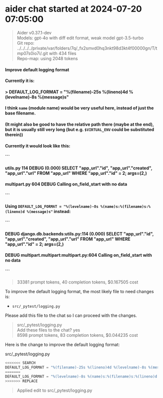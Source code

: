 
# aider chat started at 2024-07-20 07:05:00

> Aider v0.37.1-dev  
> Models: gpt-4o with diff edit format, weak model gpt-3.5-turbo  
> Git repo: ../../../../private/var/folders/7q/_fx2smvd0hq3nkt98d3kt4f00000gn/T/tmp07s0io7i/.git with 434 files  
> Repo-map: using 2048 tokens  

#### Improve default logging format  
#### Currently it is:  
####   
#### > DEFAULT_LOG_FORMAT = "%(filename)-25s %(lineno)4d %(levelname)-8s %(message)s"  
####   
#### I think `name` (module name) would be very useful here, instead of just the base filename.  
####   
#### (It might also be good to have the relative path there (maybe at the end), but it is usually still very long (but e.g. `$VIRTUAL_ENV` could be substituted therein))  
####   
#### Currently it would look like this:  
#### ```  
#### utils.py                   114 DEBUG    (0.000) SELECT "app_url"."id", "app_url"."created", "app_url"."url" FROM "app_url" WHERE "app_url"."id" = 2; args=(2,)  
#### multipart.py               604 DEBUG    Calling on_field_start with no data  
#### ```  
####   
####   
#### Using `DEFAULT_LOG_FORMAT = "%(levelname)-8s %(name)s:%(filename)s:%(lineno)d %(message)s"` instead:  
####   
#### ```  
#### DEBUG    django.db.backends:utils.py:114 (0.000) SELECT "app_url"."id", "app_url"."created", "app_url"."url" FROM "app_url" WHERE "app_url"."id" = 2; args=(2,)  
#### DEBUG    multipart.multipart:multipart.py:604 Calling on_field_start with no data  
#### ```  
> 33381 prompt tokens, 40 completion tokens, $0.167505 cost  

To improve the default logging format, the most likely file to need changes is:

- `src/_pytest/logging.py`

Please add this file to the chat so I can proceed with the changes.

> src/_pytest/logging.py  
> Add these files to the chat? yes  
> 8598 prompt tokens, 83 completion tokens, $0.044235 cost  

Here is the change to improve the default logging format:

src/_pytest/logging.py
```python
<<<<<<< SEARCH
DEFAULT_LOG_FORMAT = "%(filename)-25s %(lineno)4d %(levelname)-8s %(message)s"
=======
DEFAULT_LOG_FORMAT = "%(levelname)-8s %(name)s:%(filename)s:%(lineno)d %(message)s"
>>>>>>> REPLACE
```

> Applied edit to src/_pytest/logging.py  
